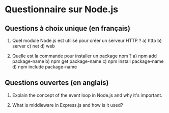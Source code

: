 # Questionnaire sur Node.js

## Questions à choix unique (en français)

1. Quel module Node.js est utilisé pour créer un serveur HTTP ?
   a) http
   b) server
   c) net
   d) web

2. Quelle est la commande pour installer un package npm ?
   a) npm add package-name
   b) npm get package-name
   c) npm install package-name
   d) npm include package-name

## Questions ouvertes (en anglais)

1. Explain the concept of the event loop in Node.js and why it's important.

2. What is middleware in Express.js and how is it used?

